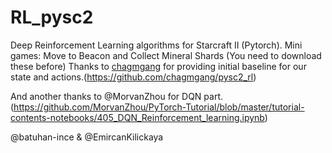 # RL_pysc2
Deep Reinforcement Learning algorithms for Starcraft II (Pytorch).
Mini games: Move to Beacon and Collect Mineral Shards (You need to download these before)
Thanks to [chagmgang](https://github.com/chagmgang) for providing initial baseline for our state and actions.(https://github.com/chagmgang/pysc2_rl)

And another thanks to @MorvanZhou for DQN part. (https://github.com/MorvanZhou/PyTorch-Tutorial/blob/master/tutorial-contents-notebooks/405_DQN_Reinforcement_learning.ipynb)

@batuhan-ince & @EmircanKilickaya

